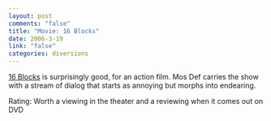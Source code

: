 ```yaml
--- 
layout: post
comments: "false"
title: "Movie: 16 Blocks"
date: 2006-3-19
link: "false"
categories: diversions
---
```

<a href="http://imdb.com/title/tt0450232/" title="16 Blocks">16 Blocks</a> is surprisingly good, for an action film. Mos Def carries the show with a stream of dialog that starts as annoying but morphs into endearing.

Rating: Worth a viewing in the theater and a reviewing when it comes out on DVD
